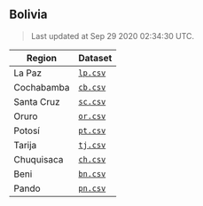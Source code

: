 ## Bolivia

> Last updated at Sep 29 2020 02:34:30 UTC.


| Region | Dataset |
| ------ | ------- |
| La Paz | [`lp.csv`](lp.csv) |
| Cochabamba | [`cb.csv`](cb.csv) |
| Santa Cruz | [`sc.csv`](sc.csv) |
| Oruro | [`or.csv`](or.csv) |
| Potosí | [`pt.csv`](pt.csv) |
| Tarija | [`tj.csv`](tj.csv) |
| Chuquisaca | [`ch.csv`](ch.csv) |
| Beni | [`bn.csv`](bn.csv) |
| Pando | [`pn.csv`](pn.csv) |

